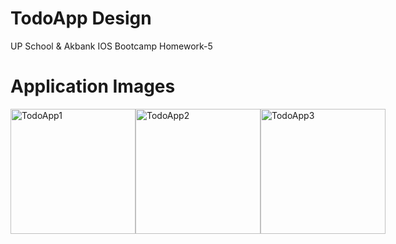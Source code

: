 # TodoApp Design

UP School & Akbank IOS Bootcamp Homework-5

# Application Images

<div style="display: flex; flex-direction: row;">
  <img src="https://github.com/aleyaktas/TodoApp/assets/76265779/ac5720a7-94d6-47fc-9136-07a3c8901d7f" alt="TodoApp1" width="200"/>
  <img src="https://github.com/aleyaktas/TodoApp/assets/76265779/fabfd996-59ca-40c9-bedb-4f4760641640" alt="TodoApp2" width="200"/>
  <img src="https://github.com/aleyaktas/TodoApp/assets/76265779/75564e6c-c287-4c27-85e3-d8cacc731dd5" alt="TodoApp3" width="200"/>
</div>

